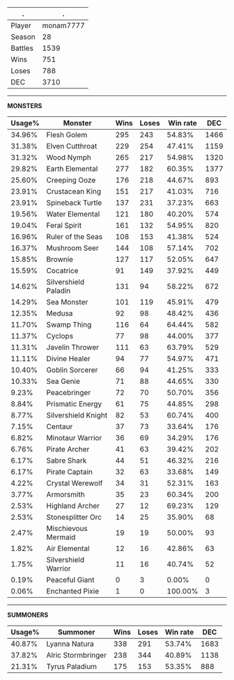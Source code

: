 .|.
|-|-
Player|monam7777
Season|28
Battles|1539
Wins|751
Loses|788
DEC|3710

---
**MONSTERS**

Usage%|Monster|Wins|Loses|Win rate|DEC|
-|-|-|-|-|-|
34.96%|Flesh Golem|295|243|54.83%|1466|
31.38%|Elven Cutthroat|229|254|47.41%|1159|
31.32%|Wood Nymph|265|217|54.98%|1320|
29.82%|Earth Elemental|277|182|60.35%|1377|
25.60%|Creeping Ooze|176|218|44.67%|893|
23.91%|Crustacean King|151|217|41.03%|716|
23.91%|Spineback Turtle|137|231|37.23%|663|
19.56%|Water Elemental|121|180|40.20%|574|
19.04%|Feral Spirit|161|132|54.95%|820|
16.96%|Ruler of the Seas|108|153|41.38%|524|
16.37%|Mushroom Seer|144|108|57.14%|702|
15.85%|Brownie|127|117|52.05%|647|
15.59%|Cocatrice|91|149|37.92%|449|
14.62%|Silvershield Paladin|131|94|58.22%|672|
14.29%|Sea Monster|101|119|45.91%|479|
12.35%|Medusa|92|98|48.42%|436|
11.70%|Swamp Thing|116|64|64.44%|582|
11.37%|Cyclops|77|98|44.00%|377|
11.31%|Javelin Thrower|111|63|63.79%|529|
11.11%|Divine Healer|94|77|54.97%|471|
10.40%|Goblin Sorcerer|66|94|41.25%|333|
10.33%|Sea Genie|71|88|44.65%|330|
9.23%|Peacebringer|72|70|50.70%|356|
8.84%|Prismatic Energy|61|75|44.85%|298|
8.77%|Silvershield Knight|82|53|60.74%|400|
7.15%|Centaur|37|73|33.64%|176|
6.82%|Minotaur Warrior|36|69|34.29%|176|
6.76%|Pirate Archer|41|63|39.42%|202|
6.17%|Sabre Shark|44|51|46.32%|216|
6.17%|Pirate Captain|32|63|33.68%|149|
4.22%|Crystal Werewolf|34|31|52.31%|163|
3.77%|Armorsmith|35|23|60.34%|200|
2.53%|Highland Archer|27|12|69.23%|129|
2.53%|Stonesplitter Orc|14|25|35.90%|68|
2.47%|Mischievous Mermaid|19|19|50.00%|93|
1.82%|Air Elemental|12|16|42.86%|63|
1.75%|Silvershield Warrior|11|16|40.74%|52|
0.19%|Peaceful Giant|0|3|0.00%|0|
0.06%|Enchanted Pixie|1|0|100.00%|3|

---
**SUMMONERS**

Usage%|Summoner|Wins|Loses|Win rate|DEC|
-|-|-|-|-|-|
40.87%|Lyanna Natura|338|291|53.74%|1683|
37.82%|Alric Stormbringer|238|344|40.89%|1138|
21.31%|Tyrus Paladium|175|153|53.35%|888|
